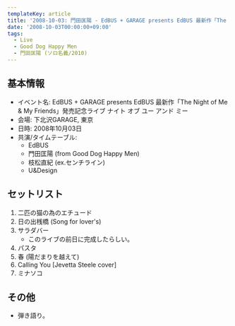 ```yaml
---
templateKey: article
title: '2008-10-03: 門田匡陽 - EdBUS + GARAGE presents EdBUS 最新作「The Night of Me & My Friends」発売記念ライブ ナイト オブ ユー アンド ミー at 下北沢GARAGE'
date: '2008-10-03T00:00:00+09:00'
tags:
  - Live
  - Good Dog Happy Men
  - 門田匡陽 (ソロ名義/2010)
---
```

## 基本情報

* イベント名: EdBUS + GARAGE presents EdBUS 最新作「The Night of Me & My Friends」発売記念ライブ ナイト オブ ユー アンド ミー
* 会場: 下北沢GARAGE, 東京
* 日時: 2008年10月03日
* 共演/タイムテーブル:
  * EdBUS
  * 門田匡陽 (from Good Dog Happy Men)
  * 枝松直紀 (ex.センチライン)
  * U&Design

## セットリスト

1. 二匹の猫の為のエチュード
1. 日の出桟橋 (Song for lover's)
1. サラダバー
   * このライブの前日に完成したらしい。
1. パスタ
1. 春 (陽だまりを越えて)
1. Calling You [Jevetta Steele cover]
1. ミナソコ

## その他

* 弾き語り。
